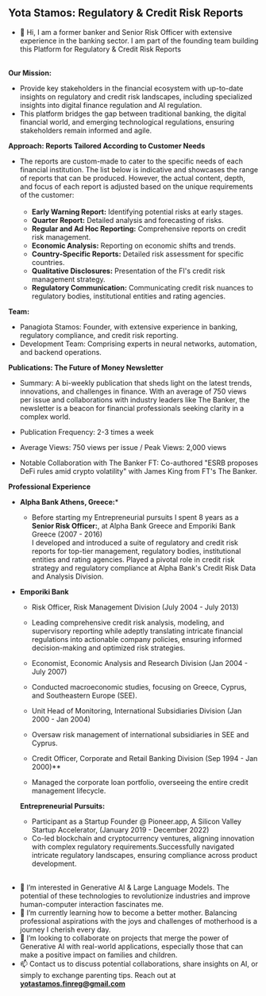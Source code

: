 ## Yota Stamos: Regulatory & Credit Risk Reports

- 👋 Hi, I am a former banker and Senior Risk Officer with extensive experience in the banking sector. I am part of the founding team building this Platform for Regulatory & Credit Risk Reports<br><br>

**Our Mission:**
* Provide key stakeholders in the financial ecosystem with up-to-date insights on regulatory and credit risk landscapes, including specialized insights into digital finance regulation and AI regulation.
* This platform bridges the gap between traditional banking, the digital financial world, and emerging technological regulations, ensuring stakeholders remain informed and agile.<br>


**Approach: Reports Tailored According to Customer Needs**
* The reports are custom-made to cater to the specific needs of each financial institution. The list below is indicative and showcases the range of reports that can be produced. However, the actual content, depth, and focus of each report is adjusted based on the unique requirements of the customer:<br><br>
  * **Early Warning Report:** Identifying potential risks at early stages.
  * **Quarter Report:** Detailed analysis and forecasting of risks.
  * **Regular and Ad Hoc Reporting:** Comprehensive reports on credit risk management.
  * **Economic Analysis:** Reporting on economic shifts and trends.
  * **Country-Specific Reports:** Detailed risk assessment for specific countries.
  * **Qualitative Disclosures:** Presentation of the FI's credit risk management strategy.
  * **Regulatory Communication:** Communicating credit risk nuances to regulatory bodies, institutional entities and rating agencies.<br>

**Team:**
* Panagiota Stamos: Founder, with extensive experience in banking, regulatory compliance, and credit risk reporting.
* Development Team: Comprising experts in neural networks, automation, and backend operations.<br>


**Publications: The Future of Money Newsletter** <br>

* Summary: A bi-weekly publication that sheds light on the latest trends, innovations, and challenges in finance. With an average of 750 views per issue and collaborations with industry leaders like The Banker, the newsletter is a beacon for financial professionals seeking clarity in a complex world.<br>

* Publication Frequency: 2-3 times a week<br>
* Average Views: 750 views per issue / Peak Views: 2,000 views <br>

* Notable Collaboration with The Banker FT: Co-authored "ESRB proposes DeFi rules amid crypto volatility" with James King from FT's The Banker.<br>

**Professional Experience**
* **Alpha Bank Athens, Greece:***
  * Before starting my Entrepreneurial pursuits I spent 8 years as a **Senior Risk Officer:**, at Alpha Bank Greece and Emporiki Bank Greece (2007 - 2016) <br> I developed and introduced a suite of regulatory and credit risk reports for top-tier management, regulatory bodies, institutional entities and rating agencies. Played a pivotal role in credit risk strategy and regulatory compliance at Alpha Bank's Credit Risk Data and Analysis Division.<br>

* **Emporiki Bank**
  * Risk Officer, Risk Management Division (July 2004 - July 2013)
  * Leading comprehensive credit risk analysis, modeling, and supervisory reporting while adeptly translating intricate financial
    regulations into actionable company policies, ensuring informed decision-making and optimized risk strategies.
    
  * Economist, Economic Analysis and Research Division (Jan 2004 - July 2007)
  * Conducted macroeconomic studies, focusing on Greece, Cyprus, and Southeastern Europe (SEE).

  * Unit Head of Monitoring, International Subsidiaries Division (Jan 2000 - Jan 2004)
  * Oversaw risk management of international subsidiaries in SEE and Cyprus.

  * Credit Officer, Corporate and Retail Banking Division (Sep 1994 - Jan 2000)**
  * Managed the corporate loan portfolio, overseeing the entire credit management lifecycle.
 
  **Entrepreneurial Pursuits:** <br>
  * Participant as a Startup Founder @ Pioneer.app, A Silicon Valley Startup Accelerator, (January 2019 - December 2022)
  * Co-led blockchain and cryptocurrency ventures, aligning innovation with complex regulatory 
    requirements.Successfully navigated intricate regulatory landscapes, ensuring compliance across 
    product development.<br><br>

- 👀 I’m interested in Generative AI & Large Language Models. The potential of these technologies to revolutionize industries and improve human-computer interaction fascinates me.
- 🌱 I’m currently learning  how to become a better mother. Balancing professional aspirations with the joys and challenges of motherhood is a journey I cherish every day.
- 💞️ I’m looking to collaborate on projects that merge the power of Generative AI with real-world applications, especially those that can make a positive impact on families and children.
- 📫 Contact us to discuss potential collaborations, share insights on AI, or simply to exchange parenting tips. Reach out at **yotastamos.finreg@gmail.com**

<!---
YotaStamos/YotaStamos is a ✨ special ✨ repository because its `README.md` (this file) appears on your GitHub profile.
You can click the Preview link to take a look at your changes.
--->
